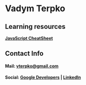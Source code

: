 <head>
<script async src="https://pagead2.googlesyndication.com/pagead/js/adsbygoogle.js?client=ca-pub-8684781314803553"
     crossorigin="anonymous"></script>
<link rel="icon" type="image/x-icon" href="https://www.gstatic.com/images/icons/material/system/1x/person_black_48dp.png">
</head>

# Vadym Terpko

## Learning resources
[**JavaScript CheatSheet**](Learning_Resources/JavaScript_CheatSheet.md)

## Contact Info
#### Mail: <a href="mailto:vterpko@gmail.com">vterpko@gmail.com<a>
#### Social: [Google Developers](https://g.dev/vterpko) **|** [LinkedIn](https://linkedin.com/in/vadym-terpko-6119081a6) 
